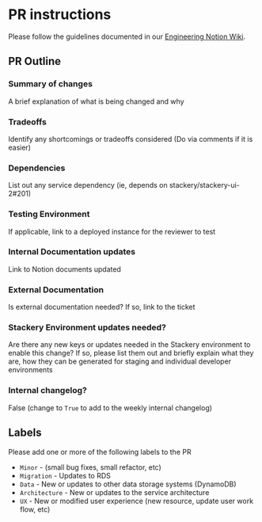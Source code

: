 # PR instructions
Please follow the guidelines documented in our [Engineering Notion Wiki](https://www.notion.so/stackery/Pull-Requests-Guidelines-d2a30986f1c24fdbbe6d231866848b19).

## PR Outline

### Summary of changes
A brief explanation of what is being changed and why

### Tradeoffs
Identify any shortcomings or tradeoffs considered (Do via comments if it is easier)

### Dependencies
List out any service dependency (ie, depends on stackery/stackery-ui-2#201)

### Testing Environment
If applicable, link to a deployed instance for the reviewer to test

### Internal Documentation updates
Link to Notion documents updated

### External Documentation
Is external documentation needed? If so, link to the ticket

### Stackery Environment updates needed?
Are there any new keys or updates needed in the Stackery environment to enable this change?
If so, please list them out and briefly explain what they are, how they can be generated for staging and individual developer environments

### Internal changelog?
False (change to `True` to add to the weekly internal changelog)

## Labels
Please add one or more of the following labels to the PR
* `Minor` - (small bug fixes, small refactor, etc)
* `Migration` - Updates to RDS
* `Data` - New or updates to other data storage systems (DynamoDB)
* `Architecture` - New or updates to the service architecture
* `UX` - New or modified user experience (new resource, update user work flow, etc)

